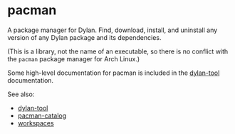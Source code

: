# pacman

A package manager for Dylan. Find, download, install, and uninstall any version of any
Dylan package and its dependencies.

(This is a library, not the name of an executable, so there is no conflict with the
`pacman` package manager for Arch Linux.)

Some high-level documentation for pacman is included in the
[dylan-tool](https://github.com/dylan-lang/dylan-tool) documentation.

See also:

* [dylan-tool](http://github.com/dylan-lang/dylan-tool)
* [pacman-catalog](http://github.com/dylan-lang/pacman-catalog)
* [workspaces](http://github.com/dylan-lang/workspaces)
